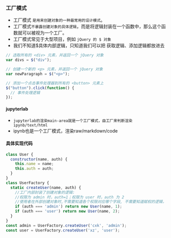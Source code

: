 ### 工厂模式
* 工厂模式 `是用来创建对象的一种最常用的设计模式`。
* 工厂模式`不暴露创建对象的具体逻辑`，而是将逻辑封装在一个函数中，那么这个函数就可以被视为一个工厂。
* 工厂模式常见于大型项目，例如 `jQuery 的 $ 对象`
* 我们不知道$具体内部逻辑，只知道我们可以把 获取逻辑、添加逻辑都放进去 
```javascript
// 选取所有的 <div> 元素，并返回一个 jQuery 对象
var divs = $("div");

// 创建一个新的 <p> 元素，并返回一个 jQuery 对象
var newParagraph = $("<p>");

// 添加一个点击事件处理器到所有的 <button> 元素上
$("button").click(function() {
  // 事件处理逻辑
});
```

#### jupyterlab
* `jupyterlab的渲染main-area就是一个工厂模式，由工厂来判断渲染ipynb/text/html`
* ipynb也是一个工厂模式，渲染raw/markdown/code

#### 具体实现代码
```javascript
class User {
  constructor(name, auth) {
    this.name = name;
    this.auth = auth;
  }
}
class UserFactory {
  static createUser(name, auth) {
    //工厂内部封装了创建对象的逻辑:
    //权限为 admin 时，auth=1；权限为 user 时，auth 为 2
    //使用者在外部创建对象时,不需要知道各个权限对应哪个字段, 不需要知道赋权的逻辑，只需要知道创建了一个管理员和用户
    if (auth === 'admin') return new User(name, 1);
    if (auth === 'user') return new User(name, 2);
  }
}
const admin = UserFactory.createUser('cxk', 'admin');
const user = UserFactory.createUser('xz', 'user');
```


